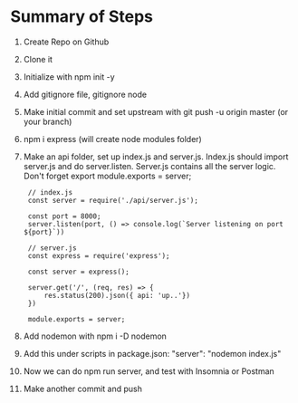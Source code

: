 # Summary of Steps

1. Create Repo on Github
2. Clone it
3. Initialize with npm init -y
4. Add gitignore file, gitignore node
5. Make initial commit and set upstream with git push -u origin master (or your branch)
6. npm i express (will create node modules folder)
7. Make an api folder, set up index.js and server.js. Index.js should import server.js and do server.listen. Server.js contains all the server logic. Don't forget export module.exports = server;

        // index.js
        const server = require('./api/server.js');
        
        const port = 8000;
        server.listen(port, () => console.log(`Server listening on port ${port}`))

        // server.js
        const express = require('express');
        
        const server = express();
        
        server.get('/', (req, res) => {
            res.status(200).json({ api: 'up..'})
        })
        
        module.exports = server;

8. Add nodemon with npm i -D nodemon
9. Add this under scripts in package.json: "server": "nodemon index.js"
10. Now we can do npm run server, and test with Insomnia or Postman
11. Make another commit and push